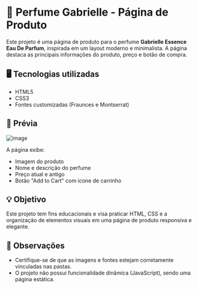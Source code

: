 # 💐 Perfume Gabrielle - Página de Produto

Este projeto é uma página de produto para o perfume **Gabrielle Essence Eau De Parfum**, inspirada em um layout moderno e minimalista. A página destaca as principais informações do produto, preço e botão de compra.

## 🖥️ Tecnologias utilizadas

- HTML5  
- CSS3  
- Fontes customizadas (Fraunces e Montserrat)

## 📸 Prévia

![image](https://github.com/user-attachments/assets/25b1b9b9-4226-410c-b94c-f3b634bfade4)

A página exibe:
- Imagem do produto
- Nome e descrição do perfume
- Preço atual e antigo
- Botão "Add to Cart" com ícone de carrinho

## 💡 Objetivo

Este projeto tem fins educacionais e visa praticar HTML, CSS e a organização de elementos visuais em uma página de produto responsiva e elegante.

## 📌 Observações

- Certifique-se de que as imagens e fontes estejam corretamente vinculadas nas pastas.
- O projeto não possui funcionalidade dinâmica (JavaScript), sendo uma página estática.
